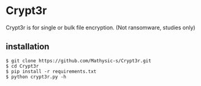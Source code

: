 # Crypt3r
Crypt3r is for single or bulk file encryption. (Not ransomware, studies only)

## installation
```$ git clone https://github.com/Mathysic-s/Crypt3r.git```<br />
```$ cd Crypt3r``` <br />
```$ pip install -r requirements.txt``` <br />
```$ python crypt3r.py -h``` <br />
